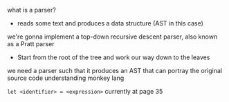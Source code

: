 what is a parser?

- reads some text and produces a data structure (AST in this case)

we're gonna implement a top-down recursive descent parser, also known as a Pratt parser
- Start from the root of the tree and work our way down to the leaves

we need a parser such that it produces an AST that can portray the original source code
understanding monkey lang

`let <identifier> = <expression>`
currently at page 35

